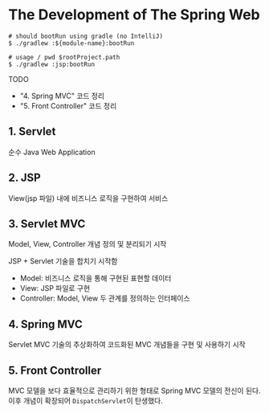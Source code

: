 # The Development of The Spring Web

```shell
# should bootRun using gradle (no IntelliJ)
$ ./gradlew :${module-name}:bootRun

# usage / pwd $rootProject.path
$ ./gradlew :jsp:bootRun
```

TODO
- "4. Spring MVC" 코드 정리
- "5. Front Controller" 코드 정리

## 1. Servlet

순수 Java Web Application

## 2. JSP

View(jsp 파일) 내에 비즈니스 로직을 구현하여 서비스

## 3. Servlet MVC

Model, View, Controller 개념 정의 및 분리되기 시작

JSP + Servlet 기술을 합치기 시작함

- Model: 비즈니스 로직을 통해 구현된 표현할 데이터
- View: JSP 파일로 구현
- Controller: Model, View 두 관계를 정의하는 인터페이스

## 4. Spring MVC

Servlet MVC 기술의 추상화하여 코드화된 MVC 개념들을 구현 및 사용하기 시작

## 5. Front Controller

MVC 모델을 보다 효율적으로 관리하기 위한 형태로 Spring MVC 모델의 전신이 된다.
이후 개념이 확장되어 `DispatchServlet`이 탄생했다.
